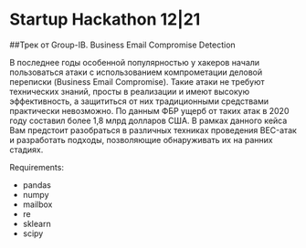 # Startup Hackathon 12|21

##Трек от Group-IB. Business Email Compromise Detection

В последнее годы особенной популярностью у хакеров начали пользоваться атаки с использованием компрометации деловой переписки (Business Email Compromise). Такие атаки не требуют технических знаний, просты в реализации и имеют высокую эффективность, а защититься от них традиционными средствами практически невозможно. По данным ФБР ущерб от таких атак в 2020 году составил более 1,8 млрд долларов США. В рамках данного кейса Вам предстоит разобраться в различных техниках проведения BEC-атак и разработать подходы, позволяющие обнаруживать их на ранних стадиях.

Requirements:
* pandas
* numpy
* mailbox
* re
* sklearn
* scipy
